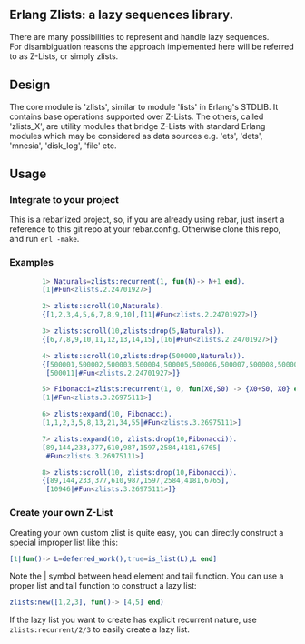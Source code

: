 Erlang Zlists: a lazy sequences library.
----------------------------------------------------

There are many possibilities to represent and handle lazy sequences.  
For disambiguation reasons the approach implemented here will be 
referred to as Z-Lists, or simply zlists.


## Design ##

The core module is 'zlists', similar to module 'lists' in Erlang's STDLIB. 
It  contains base operations supported over Z-Lists. The others, called 'zlists_X', 
are utility modules that bridge Z-Lists with standard Erlang modules 
which may be considered as data sources e.g. 'ets', 'dets', 'mnesia', 'disk_log', 'file' etc.  

## Usage ##

### Integrate to your project ###

This is a rebar'ized project, so, if you are already using rebar, just insert a reference 
to this git repo at your rebar.config.
Otherwise clone this repo, and run ``erl -make``.

### Examples ###

```erlang
        1> Naturals=zlists:recurrent(1, fun(N)-> N+1 end).
        [1|#Fun<zlists.2.24701927>]

        2> zlists:scroll(10,Naturals).
        {[1,2,3,4,5,6,7,8,9,10],[11|#Fun<zlists.2.24701927>]}

        3> zlists:scroll(10,zlists:drop(5,Naturals)).
        {[6,7,8,9,10,11,12,13,14,15],[16|#Fun<zlists.2.24701927>]}

        4> zlists:scroll(10,zlists:drop(500000,Naturals)).   
        {[500001,500002,500003,500004,500005,500006,500007,500008,500009,500010],
         [500011|#Fun<zlists.2.24701927>]}

        5> Fibonacci=zlists:recurrent(1, 0, fun(X0,S0) -> {X0+S0, X0} end).
        [1|#Fun<zlists.3.26975111>]

        6> zlists:expand(10, Fibonacci).
        [1,1,2,3,5,8,13,21,34,55|#Fun<zlists.3.26975111>]

        7> zlists:expand(10, zlists:drop(10,Fibonacci)).
        [89,144,233,377,610,987,1597,2584,4181,6765|
         #Fun<zlists.3.26975111>]

        8> zlists:scroll(10, zlists:drop(10,Fibonacci)).
        {[89,144,233,377,610,987,1597,2584,4181,6765],
         [10946|#Fun<zlists.3.26975111>]}
```    
    
### Create your own Z-List ###

Creating your own custom zlist is quite easy, you can directly construct 
a special improper list like this:
        
```erlang
[1|fun()-> L=deferred_work(),true=is_list(L),L end]
```

Note the | symbol between head element and tail function. You can use 
a proper list and tail function to construct a lazy list:

```erlang        
zlists:new([1,2,3], fun()-> [4,5] end)
```

If the lazy list you want to create has explicit recurrent nature, use ```zlists:recurrent/2/3``` 
to easily create a lazy list.